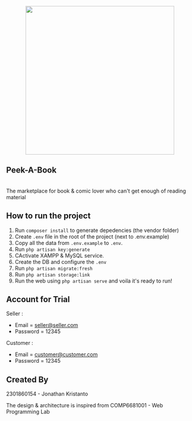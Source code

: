 <p align="center"><a href="https://laravel.com" target="_blank"><img src="https://raw.githubusercontent.com/laravel/art/master/logo-lockup/5%20SVG/2%20CMYK/1%20Full%20Color/laravel-logolockup-cmyk-red.svg" width="400"></a></p>


## Peek-A-Book
<br>
The marketplace for book & comic lover who can't get enough of reading material 

## How to run the project
1. Run `composer install` to generate depedencies (the vendor folder)
2. Create `.env` file in the root of the project (next to .env.example)
3. Copy all the data from `.env.example` to `.env`. 
4. Run `php artisan key:generate`
5. CActivate XAMPP & MySQL service. 
6. Create the DB and configure the `.env`
7. Run `php artisan migrate:fresh`
8. Run `php artisan storage:link`
9. Run the web using `php artisan serve` and voila it's ready to run!

## Account for Trial
Seller :
- Email = seller@seller.com
- Password = 12345

Customer :
- Email = customer@customer.com
- Password = 12345
## Created By
2301860154 - Jonathan Kristanto

The design & architecture is inspired from COMP6681001 - Web Programming Lab
